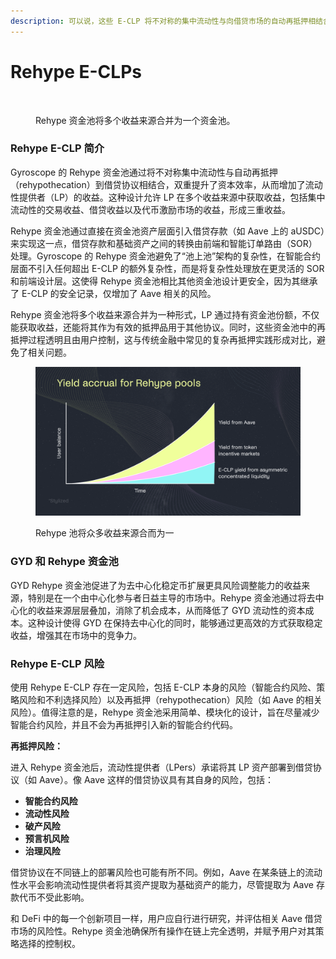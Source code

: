 ```yaml
---
description: 可以说，这些 E-CLP 将不对称的集中流动性与向借贷市场的自动再抵押相结合，是资本效率最高的资金池。
---
```


# Rehype E-CLPs

<figure><img src="../../.gitbook/assets/Boosted-E-CLPs (1).gif" alt=""><figcaption><p>Rehype 资金池将多个收益来源合并为一个资金池。</p></figcaption></figure>

### Rehype E-CLP 简介

Gyroscope 的 Rehype 资金池通过将不对称集中流动性与自动再抵押（rehypothecation）到借贷协议相结合，双重提升了资本效率，从而增加了流动性提供者（LP）的收益。这种设计允许 LP 在多个收益来源中获取收益，包括集中流动性的交易收益、借贷收益以及代币激励市场的收益，形成三重收益。

Rehype 资金池通过直接在资金池资产层面引入借贷存款（如 Aave 上的 aUSDC）来实现这一点，借贷存款和基础资产之间的转换由前端和智能订单路由（SOR）处理。Gyroscope 的 Rehype 资金池避免了“池上池”架构的复杂性，在智能合约层面不引入任何超出 E-CLP 的额外复杂性，而是将复杂性处理放在更灵活的 SOR 和前端设计层。这使得 Rehype 资金池相比其他资金池设计更安全，因为其继承了 E-CLP 的安全记录，仅增加了 Aave 相关的风险。

Rehype 资金池将多个收益来源合并为一种形式，LP 通过持有资金池份额，不仅能获取收益，还能将其作为有效的抵押品用于其他协议。同时，这些资金池中的再抵押过程透明且由用户控制，这与传统金融中常见的复杂再抵押实践形成对比，避免了相关问题。

<figure><img src="../../.gitbook/assets/image (6) (1).png" alt=""><figcaption><p>Rehype 池将众多收益来源合而为一</p></figcaption></figure>

### GYD 和 Rehype 资金池

GYD Rehype 资金池促进了为去中心化稳定币扩展更具风险调整能力的收益来源，特别是在一个由中心化参与者日益主导的市场中。Rehype 资金池通过将去中心化的收益来源层层叠加，消除了机会成本，从而降低了 GYD 流动性的资本成本。这种设计使得 GYD 在保持去中心化的同时，能够通过更高效的方式获取稳定收益，增强其在市场中的竞争力。

### Rehype E-CLP 风险

使用 Rehype E-CLP 存在一定风险，包括 E-CLP 本身的风险（智能合约风险、策略风险和不利选择风险）以及再抵押（rehypothecation）风险（如 Aave 的相关风险）。值得注意的是，Rehype 资金池采用简单、模块化的设计，旨在尽量减少智能合约风险，并且不会为再抵押引入新的智能合约代码。

**再抵押风险：**

进入 Rehype 资金池后，流动性提供者（LPers）承诺将其 LP 资产部署到借贷协议（如 Aave）。像 Aave 这样的借贷协议具有其自身的风险，包括：

* **智能合约风险**
* **流动性风险**
* **破产风险**
* **预言机风险**
* **治理风险**

借贷协议在不同链上的部署风险也可能有所不同。例如，Aave 在某条链上的流动性水平会影响流动性提供者将其资产提取为基础资产的能力，尽管提取为 Aave 存款代币不受此影响。

和 DeFi 中的每一个创新项目一样，用户应自行进行研究，并评估相关 Aave 借贷市场的风险性。Rehype 资金池确保所有操作在链上完全透明，并赋予用户对其策略选择的控制权。

